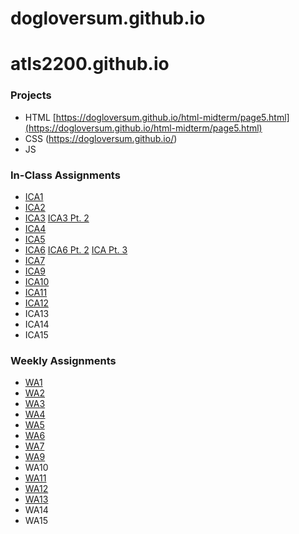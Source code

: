 # dogloversum.github.io

# atls2200.github.io
### **Projects**

* HTML
    [https://dogloversum.github.io/html-midterm/page5.html](https://dogloversum.github.io/html-midterm/page5.html)
* CSS
    (https://dogloversum.github.io/)
* JS

### **In-Class Assignments**

+ [ICA1](https://dogloversum.github.io/ica/ica1.pdf)
+ [ICA2](https://dogloversum.github.io/ica/ica1.pdf)
+ [ICA3](https://dogloversum.github.io/ica/ica3-part2/index.html)
    [ICA3 Pt. 2](https://dogloversum.github.io/ica/ica3a.html)
+ [ICA4](https://dogloversum.github.io/ica/ica4.html)
+ [ICA5](https://dogloversum.github.io/ica/ica5/ica5.html)
+ [ICA6](https://dogloversum.github.io/ica/ica6/ica6-part1.html)
    [ICA6 Pt. 2](https://dogloversum.github.io/ica/ica6/ica6-part2.html)
    [ICA Pt. 3](https://dogloversum.github.io/ica/ica6/ica6-part3.html)
+ [ICA7](https://dogloversum.github.io/ica/ica7.html)
+ [ICA9](https://dogloversum.github.io/ica/ica9.html)
+ [ICA10](https://dogloversum.github.io/ica/ica10.html)
+ [ICA11](https://dogloversum.github.io/ica/ica11.html)
+ [ICA12](https://dogloversum.github.io/ica/ica12/ica12.html)
+ ICA13
+ ICA14
+ ICA15

### **Weekly Assignments**

- [WA1](https://dogloversum.github.io/wa/wa1.html)
- [WA2](https://dogloversum.github.io/wa/wa2.html)
- [WA3](https://dogloversum.github.io/wa/wa3.html)
- [WA4](https://dogloversum.github.io/wa/wa4/wa4.html)
- [WA5](https://dogloversum.github.io/wa/wa5.html)
- [WA6](https://dogloversum.github.io/wa/wa6/wa6.html)
- [WA7](https://dogloversum.github.io/wa/wa7.html)
- [WA9](https://dogloversum.github.io/wa/wa9.html)
- WA10
- [WA11](https://dogloversum.github.io/wa/wa11/wa11.html)
- [WA12](https://dogloversum.github.io/wa/wa12/wa12.html)
- [WA13](https://dogloversum.github.io/wa/wa13/wa13.html)
- WA14
- WA15




